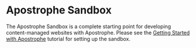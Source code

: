 # Apostrophe Sandbox

The Apostrophe Sandbox is a complete starting point for developing content-managed websites with Apostrophe. Please see the [Getting Started with Apostrophe](http://apostrophenow.org/tutorials/getting-started/getting-started.html) tutorial for setting up the sandbox. 
